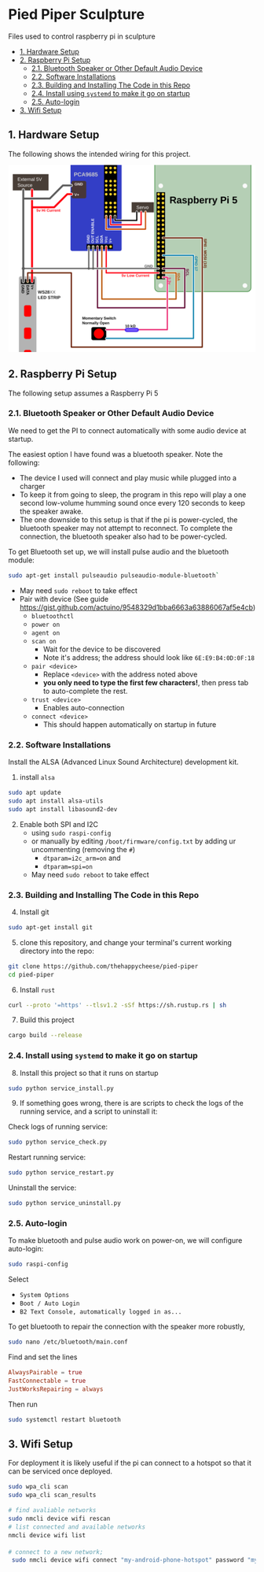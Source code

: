 # Pied Piper Sculpture <!-- omit in toc -->

Files used to control raspberry pi in sculpture

- [1. Hardware Setup](#1-hardware-setup)
- [2. Raspberry Pi Setup](#2-raspberry-pi-setup)
  - [2.1. Bluetooth Speaker or Other Default Audio Device](#21-bluetooth-speaker-or-other-default-audio-device)
  - [2.2. Software Installations](#22-software-installations)
  - [2.3. Building and Installing The Code in this Repo](#23-building-and-installing-the-code-in-this-repo)
  - [2.4. Install using `systemd` to make it go on startup](#24-install-using-systemd-to-make-it-go-on-startup)
  - [2.5. Auto-login](#25-auto-login)
- [3. Wifi Setup](#3-wifi-setup)



## 1. Hardware Setup

The following shows the intended wiring for this project.

![wiring diagram](/readme_extras/Wiring%20Diagram.svg)

## 2. Raspberry Pi Setup

The following setup assumes a Raspberry Pi 5

### 2.1. Bluetooth Speaker or Other Default Audio Device

We need to get the PI to connect automatically with some audio device at startup.

The easiest option I have found was a bluetooth speaker. Note the following:

- The device I used will connect and play music while plugged into a charger
- To keep it from going to sleep, the program in this repo will play a one
  second low-volume humming sound once every 120 seconds to keep the speaker
  awake.
- The one downside to this setup is that if the pi is power-cycled, the
  bluetooth speaker may not attempt to reconnect. To complete the connection,
  the bluetooth speaker also had to be power-cycled.

To get Bluetooth set up, we will install pulse audio and the bluetooth module:

```bash
sudo apt-get install pulseaudio pulseaudio-module-bluetooth`
```

- May need `sudo reboot` to take effect
- Pair with device (See guide
  https://gist.github.com/actuino/9548329d1bba6663a63886067af5e4cb)
  - `bluetoothctl`
  - `power on`
  - `agent on`
  - `scan on`
    - Wait for the device to be discovered
    - Note it's address; the address should look like `6E:E9:B4:0D:0F:18`
  - `pair <device>`
    - Replace `<device>` with the address noted above
    - **you only need to type the first few characters!**, then press tab to
      auto-complete the rest.
  - `trust <device>`
    - Enables auto-connection
  - `connect <device>`
    - This should happen automatically on startup in future


### 2.2. Software Installations

Install the ALSA (Advanced Linux Sound Architecture) development kit. 

1. install `alsa`

```bash
sudo apt update
sudo apt install alsa-utils
sudo apt install libasound2-dev
```

2. Enable both SPI and I2C
   - using `sudo raspi-config`
   - or manually by editing `/boot/firmware/config.txt` by adding ur
     uncommenting (removing the `#`)
     - `dtparam=i2c_arm=on` and
     - `dtparam=spi=on`
   - May need `sudo reboot` to take effect

### 2.3. Building and Installing The Code in this Repo

4. Install git

```bash
sudo apt-get install git
```

5. clone this repository, and change your terminal's current working directory
   into the repo:

```bash
git clone https://github.com/thehappycheese/pied-piper
cd pied-piper
```

6. Install `rust`

```bash
curl --proto '=https' --tlsv1.2 -sSf https://sh.rustup.rs | sh
```

7. Build this project

```bash
cargo build --release
```

### 2.4. Install using `systemd` to make it go on startup

8. Install this project so that it runs on startup

```bash
sudo python service_install.py
```

9. If something goes wrong, there is are scripts to check the logs of the
   running service, and a script to uninstall it:

Check logs of running service:

```bash
sudo python service_check.py
```

Restart running service:

```bash
sudo python service_restart.py
```

Uninstall the service:

```bash
sudo python service_uninstall.py
```


### 2.5. Auto-login

To make bluetooth and pulse audio work on power-on, we will configure auto-login:

```bash
sudo raspi-config
```

Select
- `System Options`
- `Boot / Auto Login` 
- `B2 Text Console, automatically logged in as...`


To get bluetooth to repair the connection with the speaker more robustly,

```bash
sudo nano /etc/bluetooth/main.conf
```

Find and set the lines

```conf
AlwaysPairable = true
FastConnectable = true
JustWorksRepairing = always
```

Then run
```bash
sudo systemctl restart bluetooth
```

## 3. Wifi Setup

For deployment it is likely useful if the pi can connect to a hotspot so that it
can be serviced once deployed.


```bash
sudo wpa_cli scan
sudo wpa_cli scan_results
```

```bash
# find avaliable networks
sudo nmcli device wifi rescan
# list connected and available networks
nmcli device wifi list

# connect to a new network;
 sudo nmcli device wifi connect "my-android-phone-hotspot" password "my-hotspot-password"
```